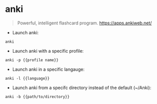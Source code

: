 # anki

> Powerful, intelligent flashcard program.
> <https://apps.ankiweb.net/>

- Launch anki:

`anki`

- Launch anki with a specific profile:

`anki -p {{profile name}}`

- Launch anki in a specific langauge:

`anki -l {{language}}`

- Launch anki from a specifc directory instead of the default (~/Anki):

`anki -b {{path/to/directory}}`
